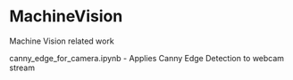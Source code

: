 # MachineVision
Machine Vision related work

canny_edge_for_camera.ipynb - Applies Canny Edge Detection to webcam stream
